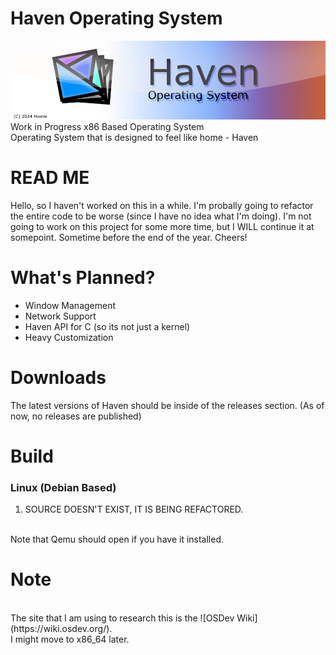 # Haven Operating System
![alt text](https://raw.githubusercontent.com/Yourhomie164/HavenSystem/refs/heads/main/hvn_banner.png "Haven OS Banner")
<br>
Work in Progress x86 Based Operating System
<br>
Operating System that is designed to feel like home - Haven

# READ ME
Hello, so I haven't worked on this in a while. I'm probally going to refactor the entire code to be worse (since I have no idea what I'm doing).
I'm not going to work on this project for some more time, but I WILL continue it at somepoint. Sometime before the end of the year.
Cheers!

# What's Planned?
- Window Management
- Network Support
- Haven API for C (so its not just a kernel)
- Heavy Customization

# Downloads
The latest versions of Haven should be inside of the releases section. (As of now, no releases are published)

# Build
### Linux (Debian Based)
1. SOURCE DOESN'T EXIST, IT IS BEING REFACTORED.
<br>
Note that Qemu should open if you have it installed.

# Note
<br>
The site that I am using to research this is the ![OSDev Wiki](https://wiki.osdev.org/).
<br>
I might move to x86_64 later.
